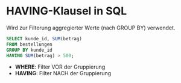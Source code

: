 # HAVING-Klausel in SQL

Wird zur Filterung aggregierter Werte (nach GROUP BY) verwendet.

```sql
SELECT kunde_id, SUM(betrag)
FROM bestellungen
GROUP BY kunde_id
HAVING SUM(betrag) > 500;
```

- **WHERE**: Filter VOR der Gruppierung
- **HAVING**: Filter NACH der Gruppierung
